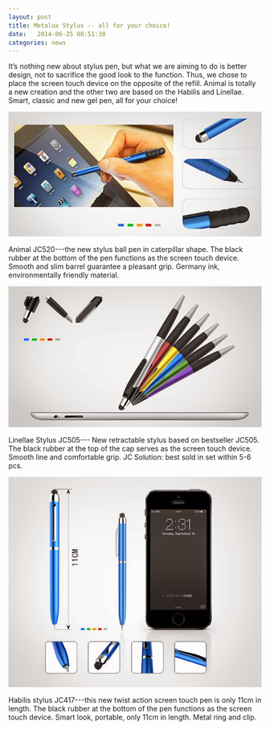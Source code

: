 ```yaml
---
layout: post
title: Metalux Stylus -- all for your choice!
date:   2014-06-25 08:51:38
categories: news
---
```


It’s nothing new about stylus pen, but what we are aiming to do is better design, not to sacrifice the good look to the function. Thus, we chose to place the screen touch device on the opposite of the refill. Animal is totally a new creation and the other two are based on the Habilis and Linellae. Smart, classic and new gel pen, all for your choice!

![metalux-1](/images/posts/metalux-stylus-1.jpg)

Animal JC520---the new stylus ball pen in caterpillar shape.
The black rubber at the bottom of the pen functions as the screen touch device.     
Smooth and slim barrel guarantee a pleasant grip.
Germany ink, environmentally friendly material.

![metalux-2](/images/posts/metalux-stylus-2.jpg)

Linellae Stylus JC505--- New retractable stylus based on bestseller JC505.
The black rubber at the top of the cap serves as the screen touch device.
Smooth line and comfortable grip.
JC Solution: best sold in set within 5-6 pcs.

![metalux-3](/images/posts/metalux-stylus-3.jpg)

Habilis stylus JC417---this new twist action screen touch pen is only 11cm in length.
The black rubber at the bottom of the pen functions as the screen touch device.
Smart look, portable, only 11cm in length.
Metal ring and clip.


